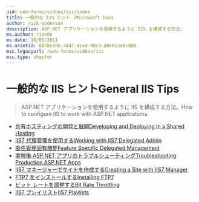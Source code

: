 ```yaml
---
uid: web-forms/videos/iis/index
title: 一般的な IIS ヒント |Microsoft Docs
author: rick-anderson
description: ASP.NET アプリケーションを使用するように IIS を構成する方法。
ms.author: riande
ms.date: 10/05/2011
ms.assetid: 0078ceb6-3447-4ce4-90c2-d0e013ebc000
msc.legacyurl: /web-forms/videos/iis
msc.type: chapter
---
```

<a name="general-iis-tips"></a><span data-ttu-id="4463f-103">一般的な IIS ヒント</span><span class="sxs-lookup"><span data-stu-id="4463f-103">General IIS Tips</span></span>
====================
> <span data-ttu-id="4463f-104">ASP.NET アプリケーションを使用するように IIS を構成する方法。</span><span class="sxs-lookup"><span data-stu-id="4463f-104">How to configure IIS to work with ASP.NET applications.</span></span>


- [<span data-ttu-id="4463f-105">共有ホスティングの開発と展開</span><span class="sxs-lookup"><span data-stu-id="4463f-105">Developing and Deploying In a Shared Hosting</span></span>](developing-and-deploying-in-a-shared-hosting.md)
- [<span data-ttu-id="4463f-106">IIS7 代理管理を使用する</span><span class="sxs-lookup"><span data-stu-id="4463f-106">Working with IIS7 Delegated Admin</span></span>](working-with-iis7-deligated-admin.md)
- [<span data-ttu-id="4463f-107">委任管理固有機能</span><span class="sxs-lookup"><span data-stu-id="4463f-107">Feature Specific Delegated Management</span></span>](feature-specific-delegated-management.md)
- [<span data-ttu-id="4463f-108">実稼働 ASP.NET アプリのトラブルシューティング</span><span class="sxs-lookup"><span data-stu-id="4463f-108">Troubleshooting Production ASP.NET Apps</span></span>](troubleshooting-production-aspnet-apps.md)
- [<span data-ttu-id="4463f-109">IIS7 マネージャーでサイトを作成する</span><span class="sxs-lookup"><span data-stu-id="4463f-109">Creating a Site with IIS7 Manager</span></span>](creating-a-site-with-iis7-manager.md)
- [<span data-ttu-id="4463f-110">FTP7 をインストールする</span><span class="sxs-lookup"><span data-stu-id="4463f-110">Installing FTP7</span></span>](installing-ftp7.md)
- [<span data-ttu-id="4463f-111">ビット レートを調整する</span><span class="sxs-lookup"><span data-stu-id="4463f-111">Bit Rate Throttling</span></span>](bit-rate-throttling.md)
- [<span data-ttu-id="4463f-112">IIS7 プレイリスト</span><span class="sxs-lookup"><span data-stu-id="4463f-112">IIS7 Playlists</span></span>](iis7-playlists.md)
